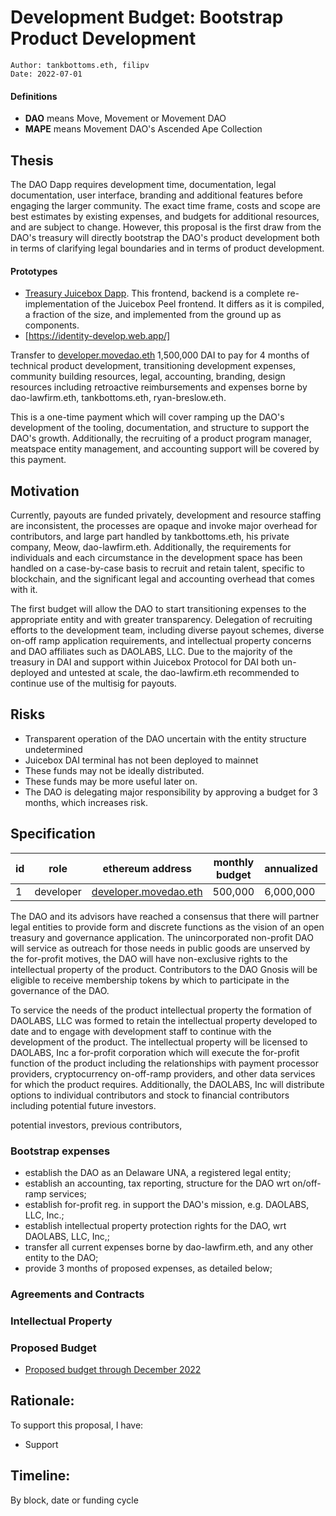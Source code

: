 # Development Budget: Bootstrap Product Development

```
Author: tankbottoms.eth, filipv
Date: 2022-07-01
```

#### Definitions

-   **DAO** means Move, Movement or Movement DAO
-   **MAPE** means Movement DAO's Ascended Ape Collection

## Thesis

The DAO Dapp requires development time, documentation, legal documentation, user interface, branding and additional features before engaging the larger community. The exact time frame, costs and scope are best estimates by existing expenses, and budgets for additional resources, and are subject to change. However, this proposal is the first draw from the DAO's treasury will directly bootstrap the DAO's product development both in terms of clarifying legal boundaries and in terms of product development.

#### Prototypes

-   [Treasury Juicebox Dapp](https://juicebox.wtf/). This frontend, backend is a complete re-implementation of the Juicebox Peel frontend. It differs as it is compiled, a fraction of the size, and implemented from the ground up as components.
-   [https://identity-develop.web.app/]

Transfer to [developer.movedao.eth](0x2187e6a7c765777d50213346F0Fe519fCA706fbD) 1,500,000 DAI to pay for 4 months of technical product development, transitioning development expenses, community building resources, legal, accounting, branding, design resources including retroactive reimbursements and expenses borne by dao-lawfirm.eth, tankbottoms.eth, ryan-breslow.eth.

This is a one-time payment which will cover ramping up the DAO's development of the tooling, documentation, and structure to support the DAO's growth. Additionally, the recruiting of a product program manager, meatspace entity management, and accounting support will be covered by this payment.

## Motivation

Currently, payouts are funded privately, development and resource staffing are inconsistent, the processes are opaque and invoke major overhead for contributors, and large part handled by tankbottoms.eth, his private company, Meow, dao-lawfirm.eth. Additionally, the requirements for individuals and each circumstance in the development space has been handled on a case-by-case basis to recruit and retain talent, specific to blockchain, and the significant legal and accounting overhead that comes with it.

The first budget will allow the DAO to start transitioning expenses to the appropriate entity and with greater transparency. Delegation of recruiting efforts to the development team, including diverse payout schemes, diverse on-off ramp application requirements, and intellectual property concerns and DAO affiliates such as DAOLABS, LLC. Due to the majority of the treasury in DAI and support within Juicebox Protocol for DAI both un-deployed and untested at scale, the dao-lawfirm.eth recommended to continue use of the multisig for payouts.

## Risks

-   Transparent operation of the DAO uncertain with the entity structure undetermined
-   Juicebox DAI terminal has not been deployed to mainnet
-   These funds may not be ideally distributed.
-   These funds may be more useful later on.
-   The DAO is delegating major responsibility by approving a budget for 3 months, which increases risk.

## Specification

| id  | role      | ethereum address                                                    | monthly budget | annualized | governance tokens | notes |
| --- | --------- | ------------------------------------------------------------------- | -------------- | ---------- | ----------------- | ----- |
| 1   | developer | [developer.movedao.eth](0x2187e6a7c765777d50213346F0Fe519fCA706fbD) | 500,000        | 6,000,000  | 0                 |       |

The DAO and its advisors have reached a consensus that there will partner legal entities to provide form and discrete functions as the vision of an open treasury and governance application. The unincorporated non-profit DAO will service as outreach for those needs in public goods are unserved by the for-profit motives, the DAO will have non-exclusive rights to the intellectual property of the product. Contributors to the DAO Gnosis will be eligible to receive membership tokens by which to participate in the governance of the DAO.

To service the needs of the product intellectual property the formation of DAOLABS, LLC was formed to retain the intellectual property developed to date and to engage with development staff to continue with the development of the product. The intellectual property will be licensed to DAOLABS, Inc a for-profit corporation which will execute the for-profit function of the product including the relationships with payment processor providers, cryptocurrency on-off-ramp providers, and other data services for which the product requires. Additionally, the DAOLABS, Inc will distribute options to individual contributors and stock to financial contributors including potential future investors.

potential investors, previous contributors,

### Bootstrap expenses

-   establish the DAO as an Delaware UNA, a registered legal entity;
-   establish an accounting, tax reporting, structure for the DAO wrt on/off-ramp services;
-   establish for-profit reg. in support the DAO's mission, e.g. DAOLABS, LLC, Inc.;
-   establish intellectual property protection rights for the DAO, wrt DAOLABS, LLC, Inc,;
-   transfer all current expenses borne by dao-lawfirm.eth, and any other entity to the DAO;
-   provide 3 months of proposed expenses, as detailed below;

### Agreements and Contracts

### Intellectual Property

### Proposed Budget

-   [Proposed budget through December 2022](./10.%20movement-proposal-budget.pdf)

## Rationale:

To support this proposal, I have:

-   Support

## Timeline:

By block, date or funding cycle
